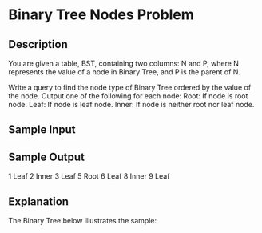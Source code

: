 # Binary Tree Nodes Problem

## Description
You are given a table, BST, containing two columns: N and P, where N represents the value of a node in Binary Tree, and P is the parent of N.

Write a query to find the node type of Binary Tree ordered by the value of the node. Output one of the following for each node:
Root: If node is root node.
Leaf: If node is leaf node.
Inner: If node is neither root nor leaf node.

## Sample Input

## Sample Output
1 Leaf
2 Inner
3 Leaf
5 Root
6 Leaf
8 Inner
9 Leaf

## Explanation
The Binary Tree below illustrates the sample: